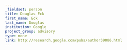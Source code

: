 ```yaml
---
_fieldset: person
title: Douglas Eck
first_name: Eck
last_name: Douglas
institution: Google
project_group: advisory
type: none
link: http://research.google.com/pubs/author39086.html
---
```

